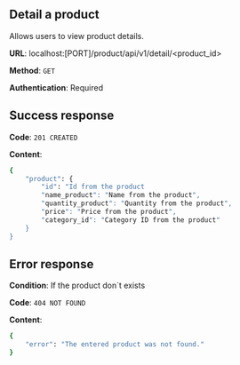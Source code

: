 ## Detail a product
Allows users to view product details.

**URL**: localhost:[PORT]/product/api/v1/detail/<product_id>

**Method**: `GET`

**Authentication**: Required

## Success response
**Code**: `201 CREATED`

**Content**:
```bash
{
    "product": {
        "id": "Id from the product
        "name_product": "Name from the product",
        "quantity_product": "Quantity from the product",
        "price": "Price from the product",
        "category_id": "Category ID from the product"
    }
}
```

## Error response
**Condition**: If the product don`t exists

**Code**: `404 NOT FOUND`

**Content**:
```bash
{
    "error": "The entered product was not found."
}
```